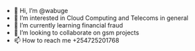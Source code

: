 - 👋 Hi, I’m @wabuge
- 👀 I’m interested in Cloud Computing and Telecoms in general
- 🌱 I’m currently learning financial fraud
- 💞️ I’m looking to collaborate on gsm projects
- 📫 How to reach me +254725201768

<!---
wabuge/wabuge is a ✨ special ✨ repository because its `README.md` (this file) appears on your GitHub profile.
You can click the Preview link to take a look at your changes.
--->
